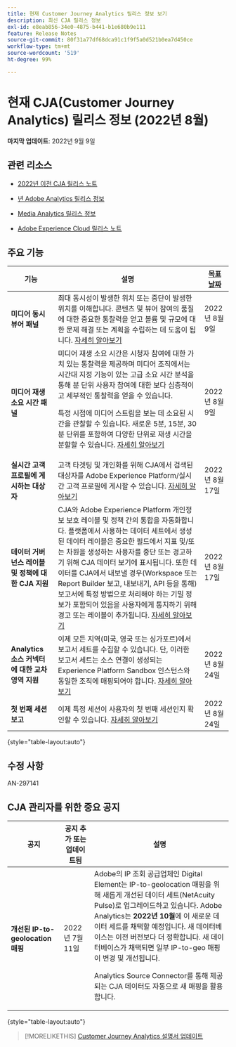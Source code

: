 ```yaml
---
title: 현재 Customer Journey Analytics 릴리스 정보 보기
description: 최신 CJA 릴리스 정보
exl-id: e8eab856-34e0-4875-b441-b1e680b9e111
feature: Release Notes
source-git-commit: 80f31a77df68dca91c1f9f5a0d521b0ea7d450ce
workflow-type: tm+mt
source-wordcount: '519'
ht-degree: 99%

---
```


# 현재 CJA(Customer Journey Analytics) 릴리스 정보 (2022년 8월)

**마지막 업데이트**: 2022년 9월 9일

## 관련 리소스

* [2022년 이전 CJA 릴리스 노트](/help/release-notes/2022.md)

* [년 Adobe Analytics 릴리스 정보](https://experienceleague.adobe.com/docs/analytics/release-notes/latest.html?lang=kr)

* [Media Analytics 릴리스 정보](https://experienceleague.adobe.com/docs/media-analytics/using/additional-resources/release-notes.html?lang=kr)

* [Adobe Experience Cloud 릴리스 노트](https://experienceleague.adobe.com/docs/release-notes/experience-cloud/current.html?lang=ko)

## 주요 기능

| 기능 | 설명 | [목표 날짜](/help/release-notes/releases.md) |
| ----------- | ---------- | ----- |
| **미디어 동시 뷰어 패널** | 최대 동시성이 발생한 위치 또는 중단이 발생한 위치를 이해합니다. 콘텐츠 및 뷰어 참여의 품질에 대한 중요한 통찰력을 얻고 볼륨 및 규모에 대한 문제 해결 또는 계획을 수립하는 데 도움이 됩니다. [자세히 알아보기](https://experienceleague.adobe.com/docs/analytics-platform/using/cja-workspace/panels/media-concurrent-viewers.html) | 2022년 8월 9일 |
| **미디어 재생 소요 시간 패널** | 미디어 재생 소요 시간은 시청자 참여에 대한 가치 있는 통찰력을 제공하며 미디어 조직에서는 시간대 지정 기능이 있는 고급 소요 시간 분석을 통해 분 단위 사용자 참여에 대한 보다 심층적이고 세부적인 통찰력을 얻을 수 있습니다.<p>특정 시점에 미디어 스트림을 보는 데 소요된 시간을 관찰할 수 있습니다. 새로운 5분, 15분, 30분 단위를 포함하여 다양한 단위로 재생 시간을 분할할 수 있습니다. [자세히 알아보기](https://experienceleague.adobe.com/docs/analytics-platform/using/cja-workspace/panels/media-playback-timespent/media-playback-time-spent.html) | 2022년 8월 9일 |
| **실시간 고객 프로필에 게시하는 대상자** | 고객 타겟팅 및 개인화를 위해 CJA에서 검색된 대상자를 Adobe Experience Platform/실시간 고객 프로필에 게시할 수 있습니다. [자세히 알아보기](https://experienceleague.adobe.com/docs/analytics-platform/using/cja-components/audiences/audiences-overview.html?lang=ko-kr) | 2022년 8월 17일 |
| **데이터 거버넌스 레이블 및 정책에 대한 CJA 지원** | CJA와 Adobe Experience Platform 개인정보 보호 레이블 및 정책 간의 통합을 자동화합니다. 플랫폼에서 사용하는 데이터 세트에서 생성된 데이터 레이블은 중요한 필드에서 지표 및/또는 차원을 생성하는 사용자를 중단 또는 경고하기 위해 CJA 데이터 보기에 표시됩니다. 또한 데이터를 CJA에서 내보낼 경우(Workspace 또는 Report Builder 보고, 내보내기, API 등을 통해) 보고서에 특정 방법으로 처리해야 하는 기밀 정보가 포함되어 있음을 사용자에게 통지하기 위해 경고 또는 레이블이 추가됩니다. [자세히 알아보기](/help/data-views/data-governance.md) | 2022년 8월 17일 |
| **Analytics 소스 커넥터에 대한 교차 영역 지원** | 이제 모든 지역(미국, 영국 또는 싱가포르)에서 보고서 세트를 수집할 수 있습니다. 단, 이러한 보고서 세트는 소스 연결이 생성되는 Experience Platform Sandbox 인스턴스와 동일한 조직에 매핑되어야 합니다. [자세히 알아보기](https://experienceleague.adobe.com/docs/experience-platform/sources/ui-tutorials/create/adobe-applications/analytics.html?lang=ko-kr) | 2022년 8월 24일 |
| **첫 번째 세션 보고** | 이제 특정 세션이 사용자의 첫 번째 세션인지 확인할 수 있습니다. [자세히 알아보기](https://experienceleague.adobe.com/docs/analytics-platform/using/cja-dataviews/data-views-usecases.html?lang=ko-kr#new-repeat) | 2022년 8월 24일 |

{style=&quot;table-layout:auto&quot;}

## 수정 사항

AN-297141

## CJA 관리자를 위한 중요 공지

| 공지 | 공지 추가 또는 업데이트됨 | 설명 |
| --- | --- | --- |
| **개선된 IP-to-geolocation 매핑** | 2022년 7월 11일 | Adobe의 IP 조회 공급업체인 Digital Element는 IP-to-geolocation 매핑을 위해 새롭게 개선된 데이터 세트(NetAcuity Pulse)로 업그레이드하고 있습니다. Adobe Analytics는 **2022년 10월**&#x200B;에 이 새로운 데이터 세트를 채택할 예정입니다. 새 데이터베이스는 이전 버전보다 더 정확합니다. 새 데이터베이스가 채택되면 일부 IP-to-geo 매핑이 변경 및 개선됩니다.<p> Analytics Source Connector를 통해 제공되는 CJA 데이터도 자동으로 새 매핑을 활용합니다. |

{style=&quot;table-layout:auto&quot;}

>[!MORELIKETHIS]
>[Customer Journey Analytics 설명서 업데이트](/help/release-notes/doc-changes.md)
